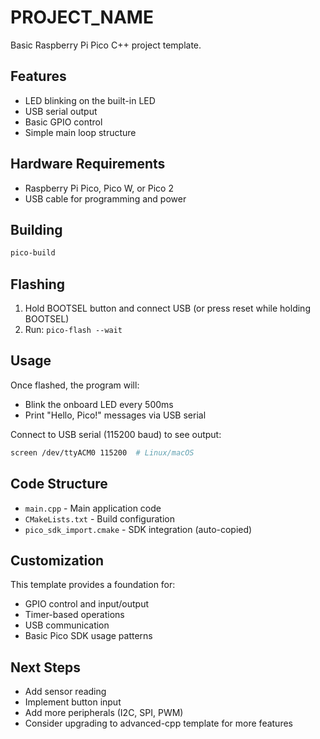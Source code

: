 # PROJECT_NAME

Basic Raspberry Pi Pico C++ project template.

## Features

- LED blinking on the built-in LED
- USB serial output
- Basic GPIO control
- Simple main loop structure

## Hardware Requirements

- Raspberry Pi Pico, Pico W, or Pico 2
- USB cable for programming and power

## Building

```bash
pico-build
```

## Flashing

1. Hold BOOTSEL button and connect USB (or press reset while holding BOOTSEL)
2. Run: `pico-flash --wait`

## Usage

Once flashed, the program will:
- Blink the onboard LED every 500ms
- Print "Hello, Pico!" messages via USB serial

Connect to USB serial (115200 baud) to see output:
```bash
screen /dev/ttyACM0 115200  # Linux/macOS
```

## Code Structure

- `main.cpp` - Main application code
- `CMakeLists.txt` - Build configuration
- `pico_sdk_import.cmake` - SDK integration (auto-copied)

## Customization

This template provides a foundation for:
- GPIO control and input/output
- Timer-based operations
- USB communication
- Basic Pico SDK usage patterns

## Next Steps

- Add sensor reading
- Implement button input
- Add more peripherals (I2C, SPI, PWM)
- Consider upgrading to advanced-cpp template for more features